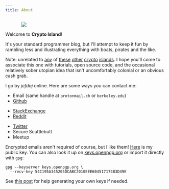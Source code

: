 ```yaml
---
title: About
---
```


<img src="/about/boat.svg" style="margin-left: 50px"></img>

Welcome to <b>Crypto Island</b>!

It's your standard programmer blog, but I'll attempt to keep it fun by rambling
less and illustrating everything with boats, pirates and the like.

Note: unrelated to [any][ci2] of [these][ci3] [other][ci4] [crypto][ci5] [islands][ci6].
I hope you'll come to associate this one with tutorials, open source code, and the occasional relatively sober utopian idea that isn't uncomfortably colonial or an obvious cash grab.

I go by *jefdaj* online. Here are some ways you can contact me:

- Email (same handle at `protonmail.ch` or `berkeley.edu`)
- [Github](https://github.com/jefdaj)
* [StackExchange](https://stackoverflow.com/users/429898/jefdaj)
* [Reddit](https://www.reddit.com/user/jefdaj)
- [Twitter](https://twitter.com/jefdaj)
- Secure Scuttlebutt
- Meetup
<!-- TODO bitmessage? -->

Encrypted emails aren't required of course, but I like them!
[Here][pubkey] is my public key.
You can also look it up on [keys.openpgp.org][openpgp] or import it directly with `gpg`:

~~~{ .bash }
gpg --keyserver keys.openpgp.org \
  --recv-key 54C195A345205DCABC2010EEE604517174B3D49E
~~~

See [this post][post] for help generating your own keys if needed.

[pubkey]:  /about/jefdaj.asc
[openpgp]: https://keys.openpgp.org
[post]: /posts/2021/10/01/how-i-generated-my-gpg-keys
[ci2]: https://www.nytimes.com/2018/02/02/technology/cryptocurrency-puerto-rico.html
[ci3]: https://www.curbed.com/2022/10/agia-island-crypto-elite-fyre-fest.html
[ci4]: https://www.satoshi-island.com/
[ci5]: https://twitter.com/cryptoislandinc
[ci6]: https://podcasts.apple.com/us/podcast/crypto-island/id1614253637

